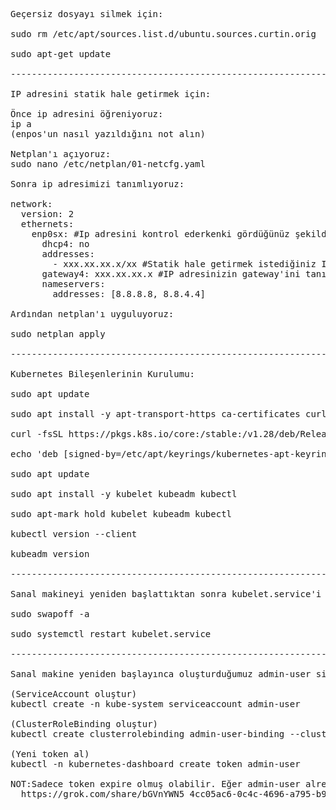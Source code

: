 <pre>
Geçersiz dosyayı silmek için:

sudo rm /etc/apt/sources.list.d/ubuntu.sources.curtin.orig

sudo apt-get update

--------------------------------------------------------------------------------------------------------------------------------------------------------------------------

IP adresini statik hale getirmek için:

Önce ip adresini öğreniyoruz:
ip a
(enpos'un nasıl yazıldığını not alın)

Netplan'ı açıyoruz:
sudo nano /etc/netplan/01-netcfg.yaml

Sonra ip adresimizi tanımlıyoruz:

network:
  version: 2
  ethernets:
    enp0sx: #Ip adresini kontrol ederkenki gördüğünüz şekilde enpos'u yazın
      dhcp4: no
      addresses:
        - xxx.xx.xx.x/xx #Statik hale getirmek istediğiniz IP adresini yazın
      gateway4: xxx.xx.xx.x #IP adresinizin gateway'ini tanımlayın
      nameservers:
        addresses: [8.8.8.8, 8.8.4.4]

Ardından netplan'ı uyguluyoruz:

sudo netplan apply
        
--------------------------------------------------------------------------------------------------------------------------------------------------------------------------

Kubernetes Bileşenlerinin Kurulumu:

sudo apt update

sudo apt install -y apt-transport-https ca-certificates curl gpg

curl -fsSL https://pkgs.k8s.io/core:/stable:/v1.28/deb/Release.key | sudo gpg --dearmor -o /etc/apt/keyrings/kubernetes-apt-keyring.gpg

echo 'deb [signed-by=/etc/apt/keyrings/kubernetes-apt-keyring.gpg] https://pkgs.k8s.io/core:/stable:/v1.28/deb/ /' | sudo tee /etc/apt/sources.list.d/kubernetes.list

sudo apt update

sudo apt install -y kubelet kubeadm kubectl

sudo apt-mark hold kubelet kubeadm kubectl

kubectl version --client

kubeadm version

--------------------------------------------------------------------------------------------------------------------------------------------------------------------------

Sanal makineyi yeniden başlattıktan sonra kubelet.service'i de yeniden başlatmalısın:

sudo swapoff -a

sudo systemctl restart kubelet.service

--------------------------------------------------------------------------------------------------------------------------------------------------------------------------

Sanal makine yeniden başlayınca oluşturduğumuz admin-user silinebiliyor. Bu durumda:

(ServiceAccount oluştur)
kubectl create -n kube-system serviceaccount admin-user

(ClusterRoleBinding oluştur)
kubectl create clusterrolebinding admin-user-binding --clusterrole=cluster-admin --serviceaccount=kube-system:admin-user

(Yeni token al)
kubectl -n kubernetes-dashboard create token admin-user
  
NOT:Sadece token expire olmuş olabilir. Eğer admin-user already exists uyarısı alırsan yeni token al.
  https://grok.com/share/bGVnYWN5_4cc05ac6-0c4c-4696-a795-b9c2ac6a85a8
</pre>
